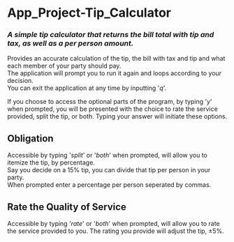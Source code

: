 # App_Project-Tip_Calculator
### ***A simple tip calculator that returns the bill total with tip and tax, as well as a per person amount.***

Provides an accurate calculation of the tip, the bill with tax and tip and what each member of your party should pay.  
The application will prompt you to run it again and loops according to your decision.  
You can exit the application at any time by inputting '*q*'.

If you choose to access the optional parts of the program, by typing '*y*' when prompted, you will be presented with the choice to rate the service provided, split the tip, or both.  Typing your answer will initiate these options.

## Obligation

Accessible by typing '*split*' or '*both*' when prompted, will allow you to itemize the tip, by percentage.  
Say you decide on a 15% tip, you can divide that tip per person in your party.  
When prompted enter a percentage per person seperated by commas.


## Rate the Quality of Service

Accessible by typing '*rate*' or '*both*' when prompted, will allow you to rate the service provided to you.
The rating you provide will adjust the tip, &pm;5%.
